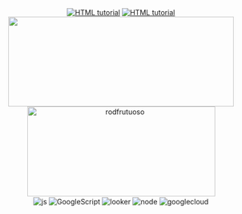 
<div align="center" style="display: inline_block">
<a  href="https://www.linkedin.com/in/rodrigo-frutuoso-dos-santos-699787156"><img  src="https://img.shields.io/badge/LinkedIn-0077B5?style=for-the-badge&logo=linkedin&logoColor=white)" alt="HTML tutorial" ></a>
<a  href="https://mail.google.com/mail/u/0/?fs=1&to=rodfrutuoso@hotmail.com&tf=cm"><img  src="https://img.shields.io/badge/Gmail-D14836?style=for-the-badge&logo=gmail&logoColor=white" alt="HTML tutorial" ></a>
</div>

<div align="center">

<a href="https://github.com/rodfrutuoso/">
  <img loading="lazy" height="180em" src="https://github-readme-stats.vercel.app/api?username=rodfrutuoso&include_all_commits=true&count_private=true&show_icons=true&line_height=20&title_color=7A7ADB&icon_color=2234AE&text_color=D3D3D3&bg_color=0,000000,130F40" width="450"/>
  <img loading="lazy" height="180em" src="https://github-readme-stats.vercel.app/api/top-langs?username=rodfrutuoso&show_icons=true&locale=en&layout=compact&line_height=20&title_color=7A7ADB&icon_color=2234AE&text_color=D3D3D3&bg_color=0,000000,130F40" width="375"  alt="rodfrutuoso"/>

</a>
</div>

<div align="center" style="display: inline_block">
  <!-- <img align="center" alt="sheets" src="https://img.shields.io/badge/Google%20Sheets-34A853?style=for-the-badge&logo=google-sheets&logoColor=white" /> -->
  <img align="center" alt="js" src="https://img.shields.io/badge/JavaScript-F7DF1E?style=for-the-badge&logo=javascript&logoColor=black" />
  <img align="center" alt="GoogleScript" src="https://img.shields.io/badge/google_script-red?style=for-the-badge&logo=googleappsscript&logoColor=white" />
  <img align="center" alt="looker" src="https://img.shields.io/badge/LOOKER_STUDIO-blue?style=for-the-badge&logo=looker&logoColor=white" />
  <img align="center" alt="node" src="https://img.shields.io/badge/node.js-6DA55F?style=for-the-badge&logo=node.js&logoColor=white" />
  <img align="center" alt="googlecloud" src="https://img.shields.io/badge/Google_Cloud-1572B6?style=for-the-badge&logo=google-cloud&logoColor=white" />
<!--   <img align="center" alt="html5" src="https://img.shields.io/badge/HTML5-E34F26?style=for-the-badge&logo=html5&logoColor=white" />
  <img align="center" alt="css" src="https://img.shields.io/badge/CSS3-1572B6?style=for-the-badge&logo=css3&logoColor=white" /> -->
</div><br/>
